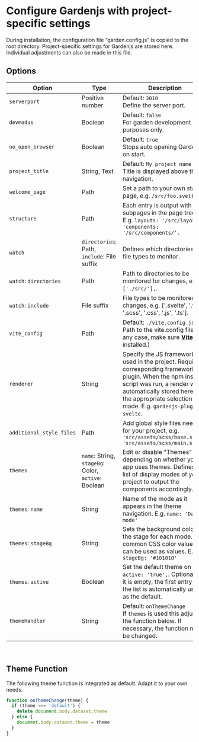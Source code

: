 # Configure Gardenjs with project-specific settings

During installation, the configuration file “garden.config.js” is copied to the root directory. Project-specific settings for Gardenjs are stored here. Individual adjustments can also be made in this file.

## Options

| Option | Type | Description |
|--- |--- | --- |
| `serverport` | Positive number | Default: `3010` <br> Define the server port. |
| `devmodus` | Boolean |  Default: `false` <br> For garden development purposes only. |
| `no_open_browser` | Boolean |  Default: `true` <br> Stops auto opening Gardenjs on start. |
| `project_title` | String, Text |  Default: `My project name`<br> Title is displayed above the navigation. |
| `welcome_page` | Path | Set a path to your own start page, e.g. `/src/foo.svelte`. |
| `structure` | Path | Each entry is output with its subpages in the page tree. <br> E.g. `layouts: '/src/layout/, 'components: '/src/components/'.` |
| `watch`| `directories`: Path, `include`: File suffix | Defines which directories and file types to monitor. |
| `watch`: `directories` | Path | Path to directories to be monitored for changes, e.g. `['./src/'],`. |
| `watch`: `include` | File suffix | File types to be monitored for changes, e.g. ['.svelte', '.vue', '.scss', '.css', '.js', '.ts']. |
| `vite_config` | Path | Default: `./vite.config.js` <br> Path to the vite.config file. (In any case, make sure **[Vite](https://vitejs.dev/)** is installed.)  |
| `renderer` | String |  Specify the JS framework(s) used in the project. Requires a corresponding framework plugin. When the npm install script was run, a render was automatically stored here if the appropriate selection was made. E.g. `gardenjs-plugin-svelte`.
| `additional_style_files` | Path |  Add global style files needed for your project, e.g. `'src/assets/scss/base.scss', 'src/assets/scss/main.scss'` |
| `themes` | `name`: String, `stageBg`: Color, `active`: Boolean | Edit or disable "Themes" depending on whether your app uses themes. Defines a list of display modes of your project to output the components accordingly. |
| `themes`: `name` | String | Name of the mode as it appears in the theme navigation. E.g. `name: 'Dark mode'` |
| `themes`: `stageBg` | String | Sets the background color of the stage for each mode. All common CSS color values can be used as values. E.g. `stageBg: '#101010'` |
| `themes`: `active` | Boolean | Set the default theme on start: `active: 'true',`. Optionally, if it is empty, the first entry in the list is automatically used as the default. |
| `themeHandler` | String |  Default: `onThemeChange` <br> If `themes` is used this adjusts the function below. If necessary, the function must be changed. |

<br>

## Theme Function

The following theme function is integrated as default. Adapt it to your own needs.

```js
function onThemeChange(theme) {
  if (theme === 'default') {
    delete document.body.dataset.theme
  } else {
    document.body.dataset.theme = theme
  }
}
```

